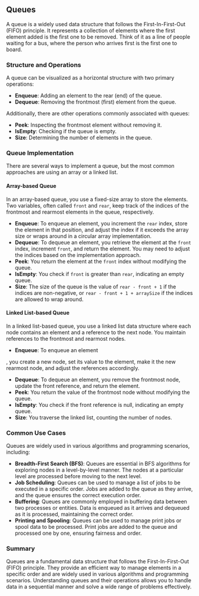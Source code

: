 ## Queues

A queue is a widely used data structure that follows the First-In-First-Out (FIFO) principle. It represents a collection of elements where the first element added is the first one to be removed. Think of it as a line of people waiting for a bus, where the person who arrives first is the first one to board.

### Structure and Operations

A queue can be visualized as a horizontal structure with two primary operations:

- **Enqueue**: Adding an element to the rear (end) of the queue.
- **Dequeue**: Removing the frontmost (first) element from the queue.

Additionally, there are other operations commonly associated with queues:

- **Peek**: Inspecting the frontmost element without removing it.
- **IsEmpty**: Checking if the queue is empty.
- **Size**: Determining the number of elements in the queue.

### Queue Implementation

There are several ways to implement a queue, but the most common approaches are using an array or a linked list.

#### Array-based Queue

In an array-based queue, you use a fixed-size array to store the elements. Two variables, often called `front` and `rear`, keep track of the indices of the frontmost and rearmost elements in the queue, respectively.

- **Enqueue**: To enqueue an element, you increment the `rear` index, store the element in that position, and adjust the index if it exceeds the array size or wraps around in a circular array implementation.
- **Dequeue**: To dequeue an element, you retrieve the element at the `front` index, increment `front`, and return the element. You may need to adjust the indices based on the implementation approach.
- **Peek**: You return the element at the `front` index without modifying the queue.
- **IsEmpty**: You check if `front` is greater than `rear`, indicating an empty queue.
- **Size**: The size of the queue is the value of `rear - front + 1` if the indices are non-negative, or `rear - front + 1 + arraySize` if the indices are allowed to wrap around.

#### Linked List-based Queue

In a linked list-based queue, you use a linked list data structure where each node contains an element and a reference to the next node. You maintain references to the frontmost and rearmost nodes.

- **Enqueue**: To enqueue an element

, you create a new node, set its value to the element, make it the new rearmost node, and adjust the references accordingly.

- **Dequeue**: To dequeue an element, you remove the frontmost node, update the front reference, and return the element.
- **Peek**: You return the value of the frontmost node without modifying the queue.
- **IsEmpty**: You check if the front reference is null, indicating an empty queue.
- **Size**: You traverse the linked list, counting the number of nodes.

### Common Use Cases

Queues are widely used in various algorithms and programming scenarios, including:

- **Breadth-First Search (BFS)**: Queues are essential in BFS algorithms for exploring nodes in a level-by-level manner. The nodes at a particular level are processed before moving to the next level.
- **Job Scheduling**: Queues can be used to manage a list of jobs to be executed in a specific order. Jobs are added to the queue as they arrive, and the queue ensures the correct execution order.
- **Buffering**: Queues are commonly employed in buffering data between two processes or entities. Data is enqueued as it arrives and dequeued as it is processed, maintaining the correct order.
- **Printing and Spooling**: Queues can be used to manage print jobs or spool data to be processed. Print jobs are added to the queue and processed one by one, ensuring fairness and order.

### Summary

Queues are a fundamental data structure that follows the First-In-First-Out (FIFO) principle. They provide an efficient way to manage elements in a specific order and are widely used in various algorithms and programming scenarios. Understanding queues and their operations allows you to handle data in a sequential manner and solve a wide range of problems effectively.
